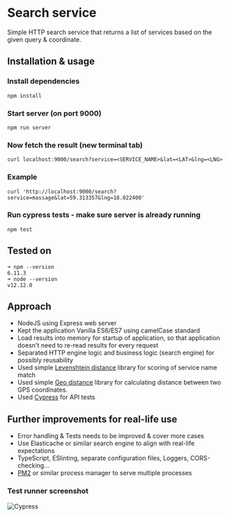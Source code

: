 # Search service

Simple HTTP search service that returns a list of services based on the given query & coordinate.

## Installation & usage

### Install dependencies
`npm install`

### Start server (on port 9000)
`npm run server`

### Now fetch the result (new terminal tab)
`curl localhost:9000/search?service=<SERVICE_NAME>&lat=<LAT>&lng=<LNG>`

### Example
`curl 'http://localhost:9000/search?service=massage&lat=59.313357&lng=18.022400'`

### Run cypress tests - make sure server is already running
`npm test`

## Tested on

```
➜ npm --version
6.11.3
➜ node --version
v12.12.0
```

## Approach

- NodeJS using Express web server
- Kept the application Vanilla ES6/ES7 using camelCase standard
- Load results into memory for startup of application, so that application doesn't need to re-read results for every request
- Separated HTTP engine logic and business logic (search engine) for possibly reusability
- Used simple [Levenshtein distance](https://github.com/gustf/js-levenshtein) library for scoring of service name match
- Used simple [Geo distance](https://github.com/walling/geo-distance) library for calculating distance between two GPS coordinates.
- Used [Cypress](https://cypress.io) for API tests

## Further improvements for real-life use

- Error handling & Tests needs to be improved & cover more cases
- Use Elasticache or similar search engine to align with real-life expectations
- TypeScript, ESlinting, separate configuration files, Loggers, CORS-checking...
- [PM2](https://pm2.keymetrics.io/) or similar process manager to serve multiple processes

### Test runner screenshot

![Cypress](https://ucf9087fb7e018c2fba152242af9.previews.dropboxusercontent.com/p/thumb/AAzHGtv5MPJ0P5BLxPbQlAW2e83X-5L9AZ23nlGui2gHXQnbXsOdh6CML0EL-2Lc_rkioP-v82iI9jBeBsFRJxDiOEixTIL1qPjUNXU1O0bAsRZhNwONIhi77z8GiLak2yuMNF6kNmQr_Hl0sAnYhUc8fIs8m7yjoMsAP9VYIc5mt7pUbMV3l3WEkk9OAzJZGIvjlSgZkvXVp-GCKjhk8F1TTngeXogWJ0ATkpK7MiIzx9wZO_y1GkK0GqSsMykBhe-PFGNUzQU1W1ZUwFfXBpI3UqmTI9joFK6C3qZvj6r2yx29TnSVl58wtAf4sopud-j8w0pVU5T24q-n8Fj1gFh8i2gdeQOskcHPXh_GAv3jF_p0SKovfB5lnpbgBIEpFPg8GvIx9blnJ2SF1tkzN9d7_m2PYEXeJr3eWbwhi_9bJujFr-UAOM-oUhy4ASTZB5Uv5KWxHbEQmJdv50I9hlo-LgahcmqmrLNV0lHs9wnmnw/p.png?fv_content=true&size_mode=5 "Cypress")